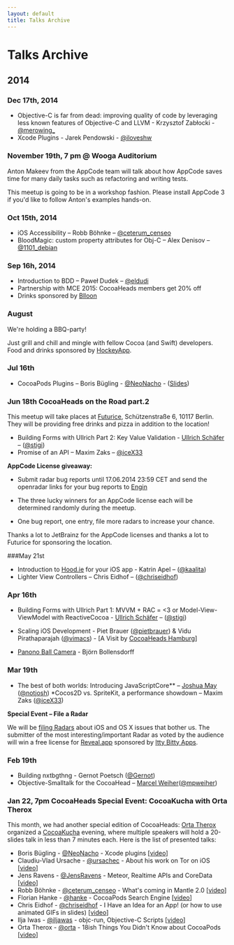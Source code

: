 ```yaml
---
layout: default
title: Talks Archive
---
```


# Talks Archive

## 2014

### Dec 17th, 2014

- Objective-C is far from dead: improving quality of code by leveraging less known features of Objective-C and LLVM - Krzysztof Zabłocki - [@merowing_](https://twitter.com/merowing_) 
- Xcode Plugins - Jarek Pendowski - [@iloveshw](https://twitter.com/iloveshw)

### November 19th, 7 pm @ Wooga Auditorium

Anton Makeev from the AppCode team will talk about how AppCode saves time for many daily tasks such as refactoring and writing tests.

This meetup is going to be in a workshop fashion. Please install AppCode 3 if you'd like to follow Anton's examples hands-on.


### Oct 15th, 2014

- iOS Accessibility – Robb Böhnke – [@ceterum_censeo](https://twitter.com/ceterum_censeo)
- BloodMagic: custom property attributes for Obj-C – Alex Denisov – [@1101_debian](https://twitter.com/1101_debian)

### Sep 16h, 2014

- Introduction to BDD – Paweł Dudek – [@eldudi](https://twitter.com/eldudi)
- Partnership with MCE 2015: CocoaHeads members get 20% off 
- Drinks sponsored by [Blloon](http://blloon.com)

### August

We're holding a BBQ-party! 

Just grill and chill and mingle with fellow Cocoa (and Swift) developers. Food and drinks sponsored by [HockeyApp](http://www.hockeyapp.net).


### Jul 16th

* CocoaPods Plugins – Boris Bügling - [@NeoNacho](https://twitter.com/NeoNacho) - ([Slides](https://speakerdeck.com/neonichu/cocoapods-plugins))

### Jun 18th CocoaHeads on the Road part.2

This meetup will take places at [Futurice](http://futurice.de), Schützenstraße 6, 10117 Berlin. They will be providing free drinks and pizza in addition to the location!


* Building Forms with Ullrich Part 2: Key Value Validation - [Ullrich Schäfer](ullrichschaefer.com) – ([@stigi](https://twitter.com/stigi))
* Promise of an API – Maxim Zaks – [@iceX33](https://twitter.com/iceX33)

**AppCode License giveaway:**
  
- Submit radar bug reports until 17.06.2014 23:59 CET and send the openradar links for your bug reports to [Engin](mailto:ekurutepe@gmail.com)

- The three lucky winners for an AppCode license each will be determined randomly during the meetup. 

- One bug report, one entry, file more radars to increase your chance.

Thanks a lot to JetBrainz for the AppCode licenses and thanks a lot to Futurice for sponsoring the location.

###May 21st

* Introduction to [Hood.ie](http://hood.ie) for your iOS app - Katrin Apel – ([@kaalita](https://twitter.com/kaalita))
* Lighter View Controllers – Chris Eidhof – ([@chriseidhof](https://twitter.com/chriseidhof))

### Apr 16th

* Building Forms with Ullrich Part 1: MVVM + RAC = <3 or Model-View-ViewModel with ReactiveCocoa - [Ullrich Schäfer](ullrichschaefer.com) – ([@stigi](https://twitter.com/stigi))
* Scaling iOS Development - Piet Brauer ([@pietbrauer](https://twitter.com/pietbrauer)) & Vidu Pirathaparajah ([@vimacs](https://twitter.com/vimacs)) - [A Visit by [CocoaHeads Hamburg](https://twitter.com/cocoaheads_hh)]

* [Panono Ball Camera](http://www.panono.com) - Björn Bollensdorff


### Mar 19th

* The best of both worlds: Introducing JavaScriptCore** – [Joshua May](http://www.notjosh.com) ([@notjosh](https://twitter.com/notjosh))
*Cocos2D vs. SpriteKit, a performance showdown – Maxim Zaks ([@iceX33](https://twitter.com/icex33))

**Special Event – File a Radar**

We will be [filing Radars](https://bugreport.apple.com) about iOS and OS X issues that bother us. The submitter of the most interesting/important Radar as voted by the audience will win a free license for [Reveal.app](http://revealapp.com) sponsored by [Itty Bitty Apps](http://www.ittybittyapps.com).

### Feb 19th

* Building nxtbgthng - Gernot Poetsch ([@Gernot](https://twitter.com/gernot))
* Objective-Smalltalk for the CocoaHead – [Marcel Weiher](http://objective.st)([@mpweiher](https://twitter.com/mpweiher))

### Jan 22, 7pm CocoaHeads Special Event: CocoaKucha with Orta Therox

This month, we had another special edition of CocoaHeads: [Orta Therox](https://twitter.com/orta) organized a [CocoaKucha](http://blog.cocoapods.org/Cocoa-Kucha-3-Berlin/) evening, where multiple speakers will hold a 20-slides talk in less than  7 minutes each. Here is the list of presented talks:

- Boris Bügling - [@NeoNacho](https://twitter.com/NeoNacho) - Xcode plugins [[video](https://vimeo.com/85025185)]
- Claudiu-Vlad Ursache - [@ursachec](https://twitter.com/ursachec) - About his work on Tor on iOS [[video](https://vimeo.com/85025798)]
- Jens Ravens - [@JensRavens](https://twitter.com/JensRavens) - Meteor, Realtime APIs and CoreData [[video](https://vimeo.com/85026649)]
- Robb Böhnke - [@ceterum_censeo](https://twitter.com/ceterum_censeo) - What's coming in Mantle 2.0 [[video](https://vimeo.com/85029789)]
- Florian Hanke - [@hanke](https://twitter.com/hanke) - CocoaPods Search Engine [[video](https://vimeo.com/85027210)]
- Chris Eidhof - [@chriseidhof](https://twitter.com/chriseidhof) - I Have an Idea for an App! (or how to use animated GIFs in slides) [[video](https://vimeo.com/85028110)]
- Ilja Iwas - [@iljawas](https://twitter.com/iljawas) - objc-run, Objective-C Scripts [[video](https://vimeo.com/85028436)]
- Orta Therox - [@orta](https://twitter.com/orta) - 18ish Things You Didn't Know about CocoaPods [[video](https://vimeo.com/85028798)]
